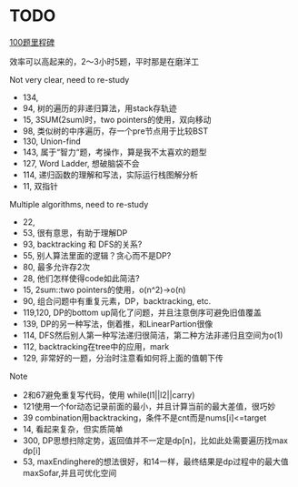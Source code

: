 # TODO

[100题里程碑](https://drive.google.com/open?id=0B0BJAgFiD4jINXdJQkRoZE9nVlE)

效率可以高起来的，2～3小时5题，平时那是在磨洋工

Not very clear, need to re-study

* 134,
* 94, 树的遍历的非递归算法，用stack存轨迹
* 15, 3SUM(2sum)时，two pointers的使用，双向移动
* 98, 类似树的中序遍历，存一个pre节点用于比较BST
* 130, Union-find
* 143, 属于“智力“题，考操作，算是我不太喜欢的题型
* 127, Word Ladder, 想破脑袋不会
* 114, 递归函数的理解和写法，实际运行栈图解分析
* 11, 双指针

Multiple algorithms, need to re-study

* 22,
* 53, 很有意思，有助于理解DP
* 93, backtracking 和 DFS的关系?
* 55, 别人算法里面的逻辑？贪心而不是DP?
* 80, 最多允许存2次
* 28, 他们怎样使得code如此简洁?
* 15, 2sum::two pointers的使用，o(n^2)->o(n)
* 90, 组合问题中有重复元素，DP，backtracking, etc.
* 119,120, DP的bottom up简化了问题，并且注意倒序可避免旧值覆盖
* 139, DP的另一种写法，倒着推，和LinearPartion很像
* 114, DFS然后别人第一种写法递归很简洁，第二种方法非递归且空间为o(1)
* 112, backtracking在tree中的应用，mark
* 129, 非常好的一题，分治时注意看如何将上面的值朝下传

Note

* 2和67避免重复写代码，使用 while(l1||l2||carry)
* 121使用一个for动态记录前面的最小，并且计算当前的最大差值，很巧妙
* 39 combination用backtracking，条件不是cnt而是nums[i]<=target
* 14, 看起来复杂，但实质简单
* 300, DP思想扫除定势，返回值并不一定是dp[n]，比如此处需要遍历找max dp[i]
* 53, maxEndinghere的想法很好，和14一样，最终结果是dp过程中的最大值maxSofar,并且可优化空间
